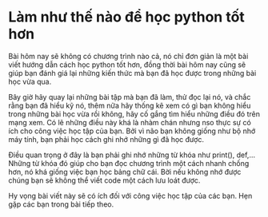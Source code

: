 # Làm như thế nào để học python tốt hơn #

Bài hôm nay sẽ không có chương trình nào cả, nó chỉ đơn giản là một bài viết hướng dẫn cách học python tốt hơn, đồng thời bài hôm nay cũng sẽ giúp bạn đánh giá lại những kiến thức mà bạn đã học được trong những bài học vừa qua.

Bây giờ hãy quay lại những bài tập mà bạn đã làm, thử đọc lại nó, và chắc rằng bạn đã hiểu kỹ nó, thêm nữa hãy thống kê xem có gì bạn không hiểu trong những bài học vừa rồi không, hãy cố gắng tìm hiểu những điều đó trên mạng xem. Có lẽ những điều này khá là nhàm chán nhưng nso thực sự có ích cho công việc học tập của bạn. Bởi vì não bạn không giống như bộ nhớ máy tính, bạn phải học cách ghi nhớ những gì đã học được.

Điều quan trọng ở đây là bạn phải ghi nhớ những từ khóa như print(), def,... Những từ khóa đó giúp cho bạn đọc chương trình một cách nhanh chống hơn, nó khá giống việc bạn học bảng chữ cái. Bời nếu không nhớ được chúng bạn sẽ không thể viết code một cách lưu loát được.

Hy vọng bài viết này sẽ có ích đối với công việc học tập của các bạn. Hẹn gặp các bạn trong bài tiếp theo.
